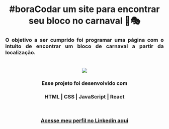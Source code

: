 # <h1 align="center"> __#boraCodar um site para encontrar seu bloco no carnaval__ 🎉🎭 </h1>


#### <h3 align="justify">O objetivo a ser cumprido foi programar uma página com o intuito de encontrar um bloco de carnaval a partir da localização. </h3>
#
<p align="center">
  <img src="preview.gif">
</p>



#### <h3 align="center"> Esse projeto foi desenvolvido com </h3>
### <p align="center"> __HTML | CSS | JavaScript | React__ </p>
<br>

### <h3 align="center"> [Acesse meu perfil no Linkedin aqui](https://www.linkedin.com/in/tthayza-oliveira/) </h3>